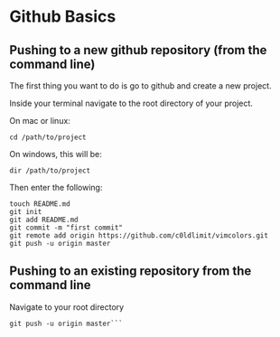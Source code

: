 # Github Basics

## Pushing to a new github repository (from the command line)
The first thing you want to do is go to github and create a new project. 

Inside your terminal navigate to the root directory of your project.

On mac or linux:
```
cd /path/to/project
```

On windows, this will be: 
```
dir /path/to/project
```

Then enter the following:

```
touch README.md
git init
git add README.md
git commit -m "first commit"
git remote add origin https://github.com/c0ldlimit/vimcolors.git
git push -u origin master
```


## Pushing to an existing repository from the command line
 
Navigate to your root directory

```git remote add origin https://github.com/c0ldlimit/vimcolors.git
git push -u origin master```
